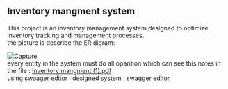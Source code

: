 <h2>Inventory mangment system</h2>
This project is an inventory management system designed to optimize inventory tracking and management processes.
<br> the picture is describe the ER digram:

![Capture](https://github.com/LaithNemer/InventoryMangment/assets/130616174/681b838f-b404-48d1-b233-6449dea7f5eb)
<br>every entity in the system must do all oparition which can see this notes in the file :
[Inventory mangment (1).pdf](https://github.com/LaithNemer/InventoryMangment/files/14893880/Inventory.mangment.1.pdf)
<br>
using swaager editor i designed system :
[swagger editor](https://app.swaggerhub.com/apis/ISLEIMEYYEHLITH/1InventoryManagement/1.0.0-oas3.1)

<br>



